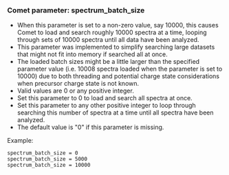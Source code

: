### Comet parameter: spectrum_batch_size

- When this parameter is set to a non-zero value, say 10000, this causes Comet
to load and search roughly 10000 spectra at a time, looping through sets of 10000
spectra until all data have been analyzed.
- This parameter was implemented to simplify searching large datasets that
might not fit into memory if searched all at once.
- The loaded batch sizes might be a little larger than the specified parameter
value (i.e. 10008 spectra loaded when the parameter is set to 10000) due to both
threading and potential charge state considerations when precursor charge state
is not known.
- Valid values are 0 or any positive integer.
- Set this parameter to 0 to load and search all spectra at once.
- Set this parameter to any other positive integer to loop through searching
this number of spectra at a time until all spectra have been analyzed.
- The default value is "0" if this parameter is missing.

Example:
```
spectrum_batch_size = 0
spectrum_batch_size = 5000
spectrum_batch_size = 10000
```
